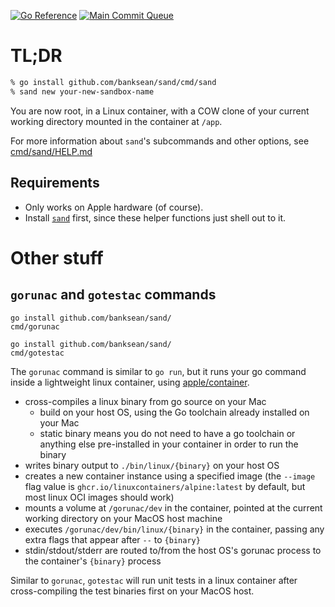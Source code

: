 [![Go Reference](https://pkg.go.dev/badge/github.com/banksean/sand.svg)](https://pkg.go.dev/github.com/banksean/sand) 
[![Main Commit Queue](https://github.com/banksean/sand/actions/workflows/queue-main.yml/badge.svg)](https://github.com/banksean/sand/actions/workflows/queue-main.yml)

# TL;DR

```sh
% go install github.com/banksean/sand/cmd/sand
% sand new your-new-sandbox-name
```

You are now root, in a Linux container, with a COW clone of your current working directory mounted in the container at `/app`.

For more information about `sand`'s subcommands and other options, see [cmd/sand/HELP.md](./cmd/sand/HELP.md)

## Requirements
- Only works on Apple hardware (of course).
- Install [`sand`](https://github.com/apple/container) first, since these helper functions just shell out to it. 

# Other stuff
## `gorunac` and `gotestac` commands
```
go install github.com/banksean/sand/
cmd/gorunac

go install github.com/banksean/sand/
cmd/gotestac
```

The `gorunac` command is similar to `go run`, but it runs your go command inside a lightweight linux container, using [apple/container](https://github.com/apple/container).

- cross-compiles a linux binary from go source on your Mac
  - build on your host OS, using the Go toolchain already installed on your Mac
  - static binary means you do not need to have a go toolchain or anything else pre-installed in your container in order to run the binary
- writes binary output to `./bin/linux/{binary}` on your host OS
- creates a new container instance using a specified image (the `--image` flag value is `ghcr.io/linuxcontainers/alpine:latest` by default, but most linux OCI images should work)
- mounts a volume at `/gorunac/dev` in the container, pointed at the current working directory on your MacOS host machine
- executes `/gorunac/dev/bin/linux/{binary}` in the container, passing any extra flags that appear after `--` to `{binary}`
- stdin/stdout/stderr are routed to/from the host OS's gorunac process to the container's `{binary}` process

Similar to `gorunac`, `gotestac` will run unit tests in a linux container after cross-compiling the test binaries first on your MacOS host.  
